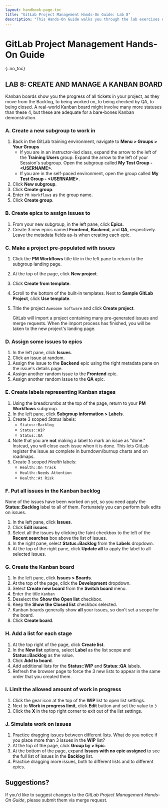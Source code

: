 ```yaml
---
layout: handbook-page-toc
title: "GitLab Project Management Hands-On Guide: Lab 8"
description: "This Hands-On Guide walks you through the lab exercises used in the GitLab Project Management course."
---
```

# GitLab Project Management Hands-On Guide
{:.no_toc}

## LAB 8: CREATE AND MANAGE A KANBAN BOARD

Kanban boards show you the progress of all tickets in your project, as they move from the Backlog, to being worked on, to being checked by QA, to being closed. A real-world Kanban board might involve many more statuses than these 4, but these are adequate for a bare-bones Kanban demonstration.

### A. Create a new subgroup to work in

1. Back in the GitLab training environment, navigate to **Menu > Groups > Your Groups** 
    - If you are in an instructor-led class, expand the arrow to the left of the **Training Users** group. Expand the arrow to the left of your Session's subgroup. Open the subgroup called **My Test Group - \<USERNAME\>**.
    - If you are in the self-paced environment, open the group called **My Test Group - \<USERNAME\>**.
1. Click **New subgroup**.
1. Click **Create group**.
1. Enter `PM Workflows` as the group name.
1. Click **Create group**.
   
### B. Create epics to assign issues to

1. From your new subgroup, in the left pane, click **Epics**.
1. Create 3 new epics named **Frontend**, **Backend**, and **QA**, respectively. Leave the metadata fields as-is when creating each epic.
   
### C. Make a project pre-populated with issues

1. Click the **PM Workflows** title tile in the left pane to return to the subgroup landing page.
1. At the top of the page, click **New project**.
1. Click **Create from template**.
1. Scroll to the bottom of the built-in templates. Next to **Sample GitLab Project**, click **Use template**.
1. Title the project `Awesome Software` and click **Create project**.

    GitLab will import a project containing many pre-generated issues and merge requests. When the import process has finished, you will be taken to the new project's landing page.

### D. Assign some issues to epics

1. In the left pane, click **Issues**.
1. Click an issue at random.
1. Assign the issue to the **Backend** epic using the right metadata pane on the issue's details page.
1. Assign another random issue to the **Frontend** epic.
1. Assign another random issue to the **QA** epic.
   
### E. Create labels representing Kanban stages

1. Using the breadcrumbs at the top of the page, return to your **PM Workflows** subgroup.
1. In the left pane, click **Subgroup information > Labels**.
1. Create 3 scoped *Status* labels:
   - `Status::Backlog`
   - `Status::WIP`
   - `Status::QA`
1. Note that you are **not** making a label to mark an issue as "done." Instead, you will close each issue when it is done. This lets GitLab register the issue as complete in burndown/burnup charts and on roadmaps.
1. Create 3 scoped *Health* labels:
   - `Health::On Track`
   - `Health::Needs Attention`
   - `Health::At Risk`

### F. Put all issues in the Kanban backlog

None of the issues have been worked on yet, so you need apply the **Status::Backlog** label to all of them. Fortunately you can perform bulk edits on issues. 

1. In the left pane, click **Issues**.
1. Click **Edit issues**.
1. Select all the issues by clicking the faint checkbox to the left of the **Recent searches** box above the list of issues.
1. In the right pane, select **Status::Backlog** from the **Labels** dropdown.
1. At the top of the right pane, click **Update all** to apply the label to all selected issues.
   
### G. Create the Kanban board

1. In the left pane, click **Issues > Boards**.
1. At the top of the page, click the **Development** dropdown. 
1. Select **Create new board** from the **Switch board** menu.
1. Enter the title `Kanban`
1. Deselect the **Show the Open list** checkbox. 
1. Keep the **Show the Closed list** checkbox selected.
1. Kanban boards generally show **all** your issues, so don't set a scope for the board.
1. Click **Create board**.

### H. Add a list for each stage

1. At the top right of the page, click **Create list**.
1. In the **New list** options, select **Label** as the list scope and **Status::Backlog** as the value. 
1. Click **Add to board**.
1. Add additional lists for the **Status::WIP** and  **Status::QA** labels.
1. Refresh the browser page to force the 3 new lists to appear in the same order that you created them.

### I. Limit the allowed amount of work in progress

1. Click the gear icon at the top of the **WIP** list to open list settings.
1. Next to **Work in progress limit**, click **Edit** button and set the value to `3`
1. Click the **X** in the top right corner to exit out of the list settings.
   
### J. Simulate work on issues
1. Practice dragging issues between different lists. What do you notice if you place more than 3 issues in the **WIP** list?
1. At the top of the page, click **Group by > Epic**.
1. At the bottom of the page, expand **Issues with no epic assigned** to see the full list of issues in the **Backlog** list.
1. Practice dragging more issues, both to different lists and to different epics.

## Suggestions?

If you'd like to suggest changes to the *GitLab Project Management Hands-On Guide*, please submit them via merge request.
